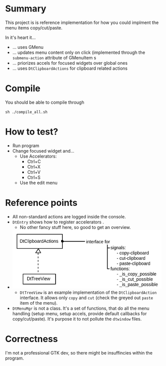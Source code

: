 Summary
=============
This project is is reference implementation for how you could 
implment the menu items copy/cut/paste.

In it's heart it...

- ... uses GMenu
- ... updates menu content only on click (implemented through the 
        `submenu-action` attribute of GMenuItem s
- ... priorizes accels for focused widgets over global ones
- ... uses `DtClipboardActions` for clipboard related actions

Compile
========
You should be able to compile through

    sh ./compile_all.sh

How to test?
=============

- Run program
- Change focused widget and...
  - Use Accelerators: 
    - Ctrl+C
    - Ctrl+X
    - Ctrl+V
    - Ctrl+S
  - Use the edit menu

Reference points
=================
- All non-standard actions are logged inside the console.
- `DtEntry` shows how to register accelerators .
  - No other fancy stuff here, so good to get an overview.
- ![](architecture_DtTreeView_DtClipboardAction.png)
  - `DtTreeView` is an example implementation of the `DtClipboardAction` 
    interface. It allows only `copy` and `cut` (check the greyed out 
    `paste` item of the menu).
- `DtMenuMgr` is not a class. It's a set of functions, that do all the
  menu handling (setup menu, setup accels, provide default callbacks for 
  copy/cut/paste). It's purpose it to not pollute the `dtwindow` files.


Correctness
===========
I'm not a professional GTK dev, so there might be insuffincies within the 
program. 
 
